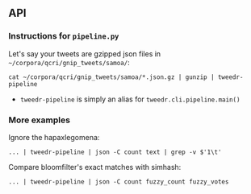 ## API


### Instructions for `pipeline.py`

Let's say your tweets are gzipped json files in `~/corpora/qcri/gnip_tweets/samoa/`:

    cat ~/corpora/qcri/gnip_tweets/samoa/*.json.gz | gunzip | tweedr-pipeline

* `tweedr-pipeline` is simply an alias for `tweedr.cli.pipeline.main()`


### More examples

Ignore the hapaxlegomena:

    ... | tweedr-pipeline | json -C count text | grep -v $'1\t'

Compare bloomfilter's exact matches with simhash:

    ... | tweedr-pipeline | json -C count fuzzy_count fuzzy_votes
